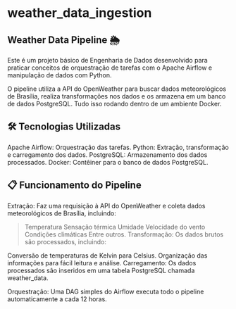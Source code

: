 # weather_data_ingestion
 
## Weather Data Pipeline 🌦️
Este é um projeto básico de Engenharia de Dados desenvolvido para praticar conceitos de orquestração de tarefas com o Apache Airflow e manipulação de dados com Python.

O pipeline utiliza a API do OpenWeather para buscar dados meteorológicos de Brasília, realiza transformações nos dados e os armazena em um banco de dados PostgreSQL. Tudo isso rodando dentro de um ambiente Docker.

## 🛠️ Tecnologias Utilizadas
Apache Airflow: Orquestração das tarefas.
Python: Extração, transformação e carregamento dos dados.
PostgreSQL: Armazenamento dos dados processados.
Docker: Contêiner para o banco de dados PostgreSQL.

## 📋 Funcionamento do Pipeline
Extração: Faz uma requisição à API do OpenWeather e coleta dados meteorológicos de Brasília, incluindo:

> Temperatura
> Sensação térmica
> Umidade
> Velocidade do vento
> Condições climáticas
> Entre outros.
> Transformação: Os dados brutos são processados, incluindo:

Conversão de temperaturas de Kelvin para Celsius.
Organização das informações para fácil leitura e análise.
Carregamento: Os dados processados são inseridos em uma tabela PostgreSQL chamada weather_data.

Orquestração: Uma DAG simples do Airflow executa todo o pipeline automaticamente a cada 12 horas.
